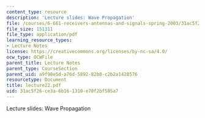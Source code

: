 ```yaml
---
content_type: resource
description: 'Lecture slides: Wave Propagation'
file: /courses/6-661-receivers-antennas-and-signals-spring-2003/31ac5f26ce3a6b161310e70f2bf585a7_lecture22.pdf
file_size: 151311
file_type: application/pdf
learning_resource_types:
- Lecture Notes
license: https://creativecommons.org/licenses/by-nc-sa/4.0/
ocw_type: OCWFile
parent_title: Lecture Notes
parent_type: CourseSection
parent_uid: a9f98e5d-a76d-5892-82b8-c2b2a1428576
resourcetype: Document
title: lecture22.pdf
uid: 31ac5f26-ce3a-6b16-1310-e70f2bf585a7
---
```

Lecture slides: Wave Propagation